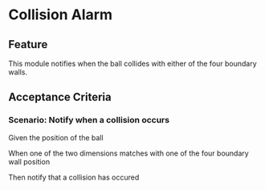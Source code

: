 # Collision Alarm

## Feature

This module notifies when the ball collides with either of the four boundary walls.

## Acceptance Criteria

### Scenario: Notify when a collision occurs

  Given the position of the ball

  When one of the two dimensions matches with one of the four boundary wall position

  Then notify that a collision has occured
